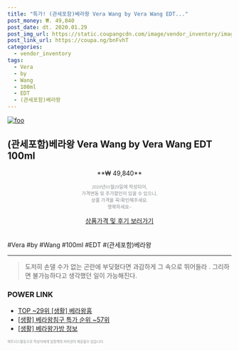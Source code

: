 ```yaml
--- 
title: "특가! (관세포함)베라왕 Vera Wang by Vera Wang EDT..." 
post_money: ₩. 49,840 
post_date: dt. 2020.01.29 
post_img_url: https://static.coupangcdn.com/image/vendor_inventory/images/2018/10/20/0/3/857042db-6c18-4a53-b671-4bf58900d5ef.jpg 
post_link_url: https://coupa.ng/bnFvhT 
categories: 
  - vendor_inventory 
tags: 
  - Vera 
  - by 
  - Wang 
  - 100ml 
  - EDT 
  - (관세포함)베라왕 
--- 
```

[![foo](https://static.coupangcdn.com/image/vendor_inventory/images/2018/10/20/0/3/857042db-6c18-4a53-b671-4bf58900d5ef.jpg)](https://coupa.ng/bnFvhT) 

## (관세포함)베라왕 Vera Wang by Vera Wang EDT 100ml 
<p style="text-align: center;">**₩ 49,840**</p> 
<p style="text-align: center;"><span style="color: #898c8f; font-family: Georgia,Times,serif; font-size: 0.75em;">2020년01월29일에 작성되어, <br>가격변동 및 추가할인이 있을 수 있으니,<br> 상품 가격을 꼭!확인해주세요.<br>행복하세요~</span> 
</p>	 
<div markdown="0" style="text-align: center;"><a href="https://coupa.ng/bnFvhT" class="btn btn--success">상품가격 및 후기 보러가기</a></div> 
<br><br> 
  #Vera #by #Wang #100ml #EDT #(관세포함)베라왕 
<hr> 

> 도저히 손댈 수가 없는 곤란에 부딪혔다면 과감하게 그 속으로 뛰어들라 . 그리하면 불가능하다고 생각했던 일이 가능해진다. 


### POWER LINK

* <a href="https://blog.naver.com/fasyy4321/221783221881" target="_blank"> TOP ~29위 [생활] 베라왕홈</a>
* <a href="https://blog.naver.com/sakai111/221785289144" target="_blank"> [생활] 베라왕침구 특가 순위 ~57위</a>
* <a href="https://blog.naver.com/sakai111/221764458044" target="_blank"> [생활] 베라왕가방 정보 </a>

<span style="color: #898c8f; font-family: Georgia,Times,serif; font-size: 0.55em;">파트너스활동으로 작성자에게 일정액의 커미션이 제공될수 있습니다.</span> 

